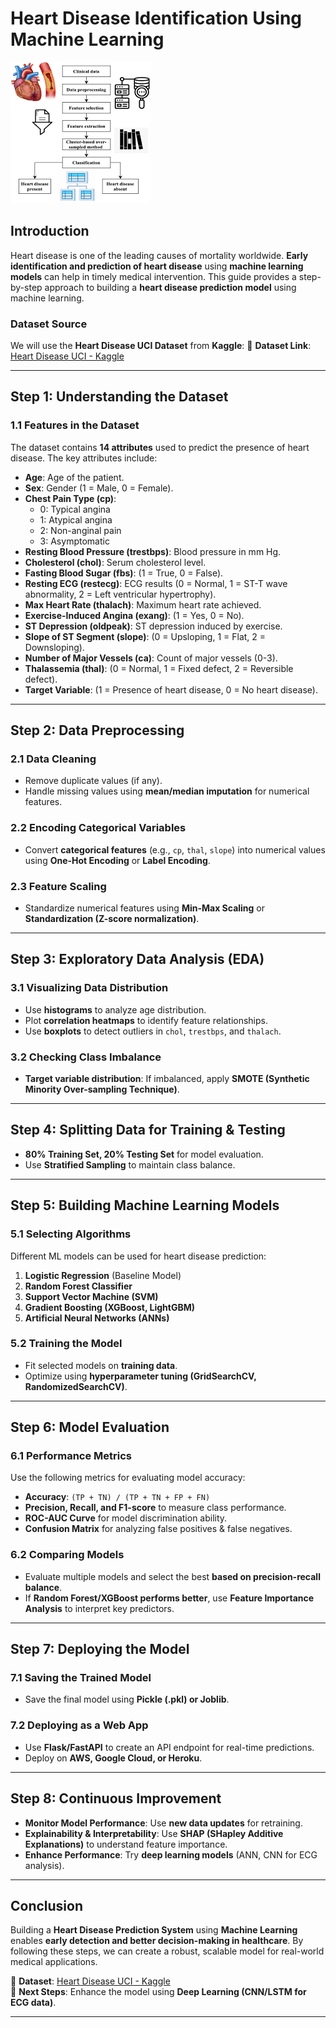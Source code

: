 # Heart Disease Identification Using Machine Learning

![](https://github.com/Lucky-akash321/Heart-Disease-Identification/blob/main/HD.png)

## Introduction
Heart disease is one of the leading causes of mortality worldwide. **Early identification and prediction of heart disease** using **machine learning models** can help in timely medical intervention. This guide provides a step-by-step approach to building a **heart disease prediction model** using machine learning.

### Dataset Source
We will use the **Heart Disease UCI Dataset** from **Kaggle**:
🔗 **Dataset Link**: [Heart Disease UCI - Kaggle](https://www.kaggle.com/ronitf/heart-disease-uci)  

---

## Step 1: Understanding the Dataset
### 1.1 Features in the Dataset
The dataset contains **14 attributes** used to predict the presence of heart disease. The key attributes include:

- **Age**: Age of the patient.
- **Sex**: Gender (1 = Male, 0 = Female).
- **Chest Pain Type (cp)**: 
  - 0: Typical angina  
  - 1: Atypical angina  
  - 2: Non-anginal pain  
  - 3: Asymptomatic  
- **Resting Blood Pressure (trestbps)**: Blood pressure in mm Hg.
- **Cholesterol (chol)**: Serum cholesterol level.
- **Fasting Blood Sugar (fbs)**: (1 = True, 0 = False).
- **Resting ECG (restecg)**: ECG results (0 = Normal, 1 = ST-T wave abnormality, 2 = Left ventricular hypertrophy).
- **Max Heart Rate (thalach)**: Maximum heart rate achieved.
- **Exercise-Induced Angina (exang)**: (1 = Yes, 0 = No).
- **ST Depression (oldpeak)**: ST depression induced by exercise.
- **Slope of ST Segment (slope)**: (0 = Upsloping, 1 = Flat, 2 = Downsloping).
- **Number of Major Vessels (ca)**: Count of major vessels (0-3).
- **Thalassemia (thal)**: (0 = Normal, 1 = Fixed defect, 2 = Reversible defect).
- **Target Variable**: (1 = Presence of heart disease, 0 = No heart disease).

---

## Step 2: Data Preprocessing
### 2.1 Data Cleaning
- Remove duplicate values (if any).
- Handle missing values using **mean/median imputation** for numerical features.

### 2.2 Encoding Categorical Variables
- Convert **categorical features** (e.g., `cp`, `thal`, `slope`) into numerical values using **One-Hot Encoding** or **Label Encoding**.

### 2.3 Feature Scaling
- Standardize numerical features using **Min-Max Scaling** or **Standardization (Z-score normalization)**.

---

## Step 3: Exploratory Data Analysis (EDA)
### 3.1 Visualizing Data Distribution
- Use **histograms** to analyze age distribution.
- Plot **correlation heatmaps** to identify feature relationships.
- Use **boxplots** to detect outliers in `chol`, `trestbps`, and `thalach`.

### 3.2 Checking Class Imbalance
- **Target variable distribution**: If imbalanced, apply **SMOTE (Synthetic Minority Over-sampling Technique)**.

---

## Step 4: Splitting Data for Training & Testing
- **80% Training Set, 20% Testing Set** for model evaluation.
- Use **Stratified Sampling** to maintain class balance.

---

## Step 5: Building Machine Learning Models
### 5.1 Selecting Algorithms
Different ML models can be used for heart disease prediction:
1. **Logistic Regression** (Baseline Model)
2. **Random Forest Classifier**
3. **Support Vector Machine (SVM)**
4. **Gradient Boosting (XGBoost, LightGBM)**
5. **Artificial Neural Networks (ANNs)**

### 5.2 Training the Model
- Fit selected models on **training data**.
- Optimize using **hyperparameter tuning (GridSearchCV, RandomizedSearchCV)**.

---

## Step 6: Model Evaluation
### 6.1 Performance Metrics
Use the following metrics for evaluating model accuracy:
- **Accuracy**: `(TP + TN) / (TP + TN + FP + FN)`
- **Precision, Recall, and F1-score** to measure class performance.
- **ROC-AUC Curve** for model discrimination ability.
- **Confusion Matrix** for analyzing false positives & false negatives.

### 6.2 Comparing Models
- Evaluate multiple models and select the best **based on precision-recall balance**.
- If **Random Forest/XGBoost performs better**, use **Feature Importance Analysis** to interpret key predictors.

---

## Step 7: Deploying the Model
### 7.1 Saving the Trained Model
- Save the final model using **Pickle (.pkl) or Joblib**.

### 7.2 Deploying as a Web App
- Use **Flask/FastAPI** to create an API endpoint for real-time predictions.
- Deploy on **AWS, Google Cloud, or Heroku**.

---

## Step 8: Continuous Improvement
- **Monitor Model Performance**: Use **new data updates** for retraining.
- **Explainability & Interpretability**: Use **SHAP (SHapley Additive Explanations)** to understand feature importance.
- **Enhance Performance**: Try **deep learning models** (ANN, CNN for ECG analysis).

---

## Conclusion
Building a **Heart Disease Prediction System** using **Machine Learning** enables **early detection and better decision-making in healthcare**. By following these steps, we can create a robust, scalable model for real-world medical applications.

🔗 **Dataset**: [Heart Disease UCI - Kaggle](https://www.kaggle.com/ronitf/heart-disease-uci)  
🚀 **Next Steps**: Enhance the model using **Deep Learning (CNN/LSTM for ECG data)**.

---
